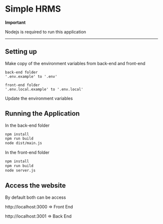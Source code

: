 # Simple HRMS

**Important**

Nodejs is required to run this application

---

## Setting up

Make copy of the environment variables from back-end and front-end

```
back-end folder
'.env.example' to '.env'

front-end folder
'.env.local.example' to '.env.local'
```

Update the environment variables

## Running the Application

In the back-end folder

```sh
npm install
npm run build
node dist/main.js
```

In the front-end folder

```sh
npm install
npm run build
node server.js
```

## Access the website

By default both can be access

http://localhost:3000 => Front End

http://localhost:3001 => Back End
